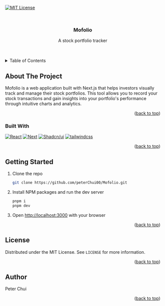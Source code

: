<a id="readme-top"></a>

<!-- PROJECT SHIELDS -->

[![MIT License][license-shield]][license-url]

<!-- PROJECT LOGO -->
<br />
<div align="center">
<h3 align="center">Mofolio</h3>

  <p align="center">
    A stock portfolio tracker
    <br />
    <br />
    <br />
  </p>
</div>

<!-- TABLE OF CONTENTS -->
<details>
  <summary>Table of Contents</summary>
  <ol>
    <li>
      <a href="#about-the-project">About The Project</a>
      <ul>
        <li><a href="#built-with">Built With</a></li>
      </ul>
    </li>
    <li>
      <a href="#getting-started">Getting Started</a>
    </li>
    <li><a href="#license">License</a></li>
    <li><a href="#author">Author</a></li>
  </ol>
</details>

<!-- ABOUT THE PROJECT -->

## About The Project

Mofolio is a web application built with Next.js that helps investors visually track and manage their stock portfolios. This tool allows you to record your stock transactions and gain insights into your portfolio's performance through intuitive charts and analytics.

<p align="right">(<a href="#readme-top">back to top</a>)</p>

### Built With

[![React][React.js]][React-url]
[![Next][Next.js]][Next-url]
[![Shadcn/ui][shadcn/ui]][shadcn/ui-url]
[![tailwindcss][tailwindcss]][tailwindcss-url]

<p align="right">(<a href="#readme-top">back to top</a>)</p>

<!-- GETTING STARTED -->

## Getting Started

1. Clone the repo
   ```sh
   git clone https://github.com/peterChui00/Mofolio.git
   ```
2. Install NPM packages and run the dev server
   ```sh
   pnpm i
   pnpm dev
   ```
3. Open [http://localhost:3000](http://localhost:3000) with your browser

<p align="right">(<a href="#readme-top">back to top</a>)</p>

<!-- LICENSE -->

## License

Distributed under the MIT License. See `LICENSE` for more information.

<p align="right">(<a href="#readme-top">back to top</a>)</p>

<!-- CONTACT -->

## Author

Peter Chui

<p align="right">(<a href="#readme-top">back to top</a>)</p>

<!-- MARKDOWN LINKS & IMAGES -->
[license-shield]: https://img.shields.io/github/license/peterChui00/Mofolio?style=for-the-badge
[license-url]: https://github.com/peterChui00/Mofolio/blob/master/LICENSE
[Next.js]: https://img.shields.io/badge/next.js-000000?style=for-the-badge&logo=nextdotjs&logoColor=white
[Next-url]: https://nextjs.org/
[React.js]: https://img.shields.io/badge/React-20232A?style=for-the-badge&logo=react&logoColor=61DAFB
[React-url]: https://reactjs.org/
[shadcn/ui]: https://img.shields.io/badge/Shadcn%2Fui-000000?style=for-the-badge&logo=shadcnui&logoColor=white
[shadcn/ui-url]: https://ui.shadcn.com/
[tailwindcss]: https://img.shields.io/badge/Tailwind%20CSS-06B6D4?style=for-the-badge&logo=tailwind-css&logoColor=white
[tailwindcss-url]: https://tailwindcss.com/
